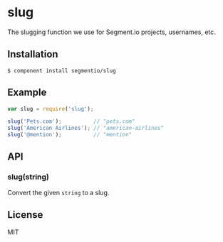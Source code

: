 # slug

  The slugging function we use for Segment.io projects, usernames, etc.

## Installation

    $ component install segmentio/slug

## Example

```js
var slug = require('slug');

slug('Pets.com');          // "pets.com"
slug('American Airlines'); // "american-airlines"
slug('@mention');          // "mention"
```

## API

### slug(string)
  Convert the given `string` to a slug.

## License

  MIT
